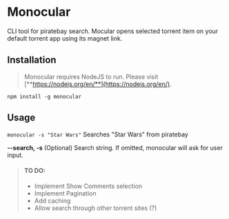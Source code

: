 # Monocular
CLI tool for piratebay search. 
Mocular opens selected torrent item on your default torrent app using its magnet link.

## Installation
> Monocular requires NodeJS to run. Please visit [**https://nodejs.org/en/**](https://nodejs.org/en/).

`npm install -g monocular`

## Usage
`monocular -s "Star Wars"` Searches "Star Wars" from piratebay

**--search, -s** (Optional) Search string. If omitted, monocular will ask for user input.


> #### TO DO:
> * Implement Show Comments selection
> * Implement Pagination
> * Add caching
> * Allow search through other torrent sites (?)